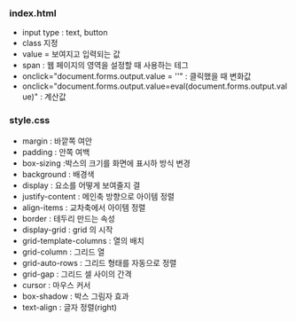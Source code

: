 ### index.html
- input type : text, button
- class 지정
- value = 보여지고 입력되는 값
- span : 웹 페이지의 영역을 설정할 때 사용하는 테그
- onclick="document.forms.output.value = ''" : 클릭했을 때 변화값
- onclick="document.forms.output.value=eval(document.forms.output.value)" : 계산값
### style.css
- margin : 바깥쪽 여안
- padding : 안쪽 여백
- box-sizing :박스의 크기를 화면에 표시하 방식 변경
- background : 배경색
- display : 요소를 어떻게 보여줄지 결
- justify-content : 메인축 방향으로 아이템 정렬
- align-items : 교차축에서 아이템 정렬
- border : 테두리 만드는 속성
- display-grid : grid 의 시작
- grid-template-columns : 열의 배치
- grid-column : 그리드 열
- grid-auto-rows : 그리드 형태를 자동으로 정렬
- grid-gap : 그리드 셀 사이의 간격
- cursor : 마우스 커서
- box-shadow : 박스 그림자 효과
- text-align : 글자 정렬(right)

